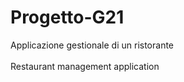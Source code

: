 # Progetto-G21
Applicazione gestionale di un ristorante <br />   
Restaurant management application
